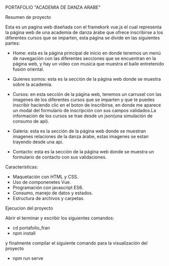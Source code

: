 PORTAFOLIO "ACADEMIA DE DANZA ARABE"

Resumen de proyecto 

Esta es un pagina web diseñada con el framekork vue.js el cual representa la página web de una academia de danza árabe que ofrece inscribirse a los diferentes cursos que se imparten, esta página se divide en las siguientes partes:

- Home: esta es la página principal de inicio en donde tenemos un menú de navegación con las diferentes secciones que se encuentran en la página web, y hay un video con musica que muestra el baile entretenido fusión oriental.

- Quienes somos: esta es la sección de la página web donde se muestra sobre la academia.

- Cursos: en esta sección de la página web, tenemos un carrusel con las imagenes de los diferentes cursos que se imparten y que te puedes inscribir haciendo clic en el boton de inscribirse, en donde me aparece un modal del formulario de inscripción con sus campos validados.La información de los cursos se trae desde un json(una simulación de consumo de api).

- Galería: esta es la sección de la página web donde se muestran imagenes relaciones de la danza árabe, estas imagenes se estan trayendo desde una api.

- Contacto: esta es la sección de la página web donde se muestra un formulario de contacto con sus validaciones.

Características:

- Maquetación con HTML y CSS.
- Uso de componenetes Vue.
- Programación con javascript ES6.
- Consumo, manejo de datos y estados.
- Estructura de archivos y carpetas.

Ejecucion del proyecto

Abrir el terminar y escribir los siguientes comandos:

- cd portafolio_fran
- npm install

y finalmente compilar el siguiente comando para la visualización del proyecto

- npm run serve



